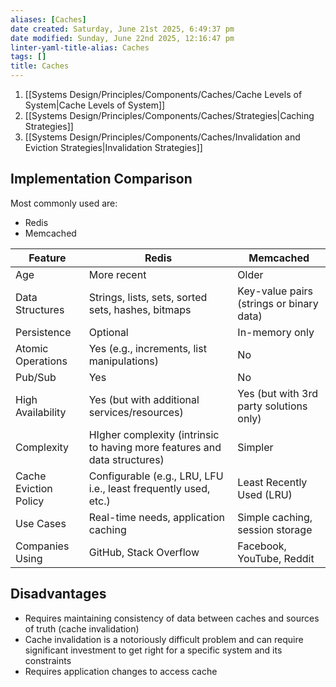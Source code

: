```yaml
---
aliases: [Caches]
date created: Saturday, June 21st 2025, 6:49:37 pm
date modified: Sunday, June 22nd 2025, 12:16:47 pm
linter-yaml-title-alias: Caches
tags: []
title: Caches
---
```


1. [[Systems Design/Principles/Components/Caches/Cache Levels of System|Cache Levels of System]]
2. [[Systems Design/Principles/Components/Caches/Strategies|Caching Strategies]]
3. [[Systems Design/Principles/Components/Caches/Invalidation and Eviction Strategies|Invalidation Strategies]]

## Implementation Comparison

Most commonly used are:

- Redis
- Memcached

| Feature               | Redis                                                                     | Memcached                                |
| --------------------- | ------------------------------------------------------------------------- | ---------------------------------------- |
| Age                   | More recent                                                               | Older                                    |
| Data Structures       | Strings, lists, sets, sorted sets, hashes, bitmaps                        | Key-value pairs (strings or binary data) |
| Persistence           | Optional                                                                  | In-memory only                           |
| Atomic Operations     | Yes (e.g., increments, list manipulations)                                | No                                       |
| Pub/Sub               | Yes                                                                       | No                                       |
| High Availability     | Yes (but with additional services/resources)                              | Yes (but with 3rd party solutions only)  |
| Complexity            | HIgher complexity (intrinsic to having more features and data structures) | Simpler                                  |
| Cache Eviction Policy | Configurable (e.g., LRU, LFU i.e., least frequently used, etc.)           | Least Recently Used (LRU)                |
| Use Cases             | Real-time needs, application caching                                      | Simple caching, session storage          |
| Companies Using       | GitHub, Stack Overflow                                                    | Facebook, YouTube, Reddit                |

## Disadvantages

- Requires maintaining consistency of data between caches and sources of truth (cache invalidation)
- Cache invalidation is a notoriously difficult problem and can require significant investment to get right for a specific system and its constraints
- Requires application changes to access cache
